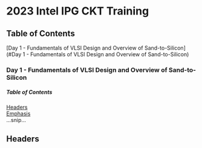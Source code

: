 # 2023 Intel IPG CKT Training

## Table of Contents
[Day 1 - Fundamentals of VLSI Design and Overview of Sand-to-Silicon](#Day 1 - Fundamentals of VLSI Design and Overview of Sand-to-Silicon)

### Day 1 - Fundamentals of VLSI Design and Overview of Sand-to-Silicon



##### Table of Contents  
[Headers](#headers)  
[Emphasis](#emphasis)  
...snip...  
<a name="headers"/>
## Headers
